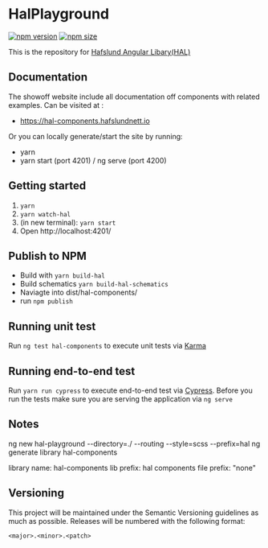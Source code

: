 # HalPlayground

[![npm version](https://badge.fury.io/js/%40hafslundnett%2Fhal-components.svg)](https://badge.fury.io/js/%40hafslundnett%2Fhal-components)
[![npm size](https://badgen.net/bundlephobia/minzip/@hafslundnett/hal-components)](https://bundlephobia.com/result?p=@hafslundnett/hal-components)

This is the repository for <a href="https://hal-components.hafslundnett.io/welcome">Hafslund Angular Libary(HAL)</a>

## Documentation

The showoff website include all documentation off components with related examples.
Can be visited at : 
- https://hal-components.hafslundnett.io

Or you can locally generate/start the site by running:

* yarn
* yarn start (port 4201) / ng serve (port 4200)


## Getting started
1. `yarn`
2. `yarn watch-hal`
3. (in new terminal): `yarn start`
4. Open http://localhost:4201/

## Publish to NPM

- Build with `yarn build-hal`
- Build schematics `yarn build-hal-schematics `
- Naviagte into dist/hal-components/
- run `npm publish`

## Running unit test
Run <code>ng test hal-components</code> to execute unit tests via <a href="https://karma-runner.github.io/4.0/index.html">Karma</a>

## Running end-to-end test
Run <code>yarn run cypress</code> to execute end-to-end test via <a href="https://www.cypress.io/">Cypress</a>. Before you run the tests make sure you are serving the application via <code>ng serve</code>


## Notes
ng new hal-playground --directory=./ --routing --style=scss --prefix=hal
ng generate library hal-components

library name: hal-components
lib prefix: hal
components file prefix: "none"


## Versioning

This project will be maintained under the Semantic Versioning guidelines as much as possible. Releases will be numbered
with the following format:

`<major>.<minor>.<patch>`
